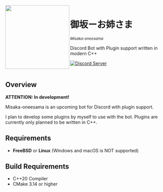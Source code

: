 <img src="https://magiruuvelvet.s-ul.eu/pics/5ANbjzVE.png" height="200" alt="" align="left">

# 御坂ーお姉さま
<sup>*Misaka-oneesama*</sup>

Discord Bot with Plugin support written in modern C++

[![Discord Server](https://discordapp.com/api/guilds/712381898487234612/embed.png)](https://discord.gg/D5yzj2X)
<br><br>

## Overview

**ATTENTION: In development!**

Misaka-oneesama is an upcoming bot for Discord with plugin support.

I plan to develop some plugins by myself to use with the bot.
Plugins are currently only planned to be written in C++.

## Requirements

- **FreeBSD** or **Linux** (Windows and macOS is NOT supported)

## Build Requirements

- C++20 Compiler
- CMake 3.14 or higher
